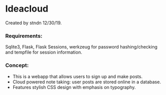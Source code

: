 # Ideacloud 
Created by stndn 12/30/19.

### Requirements:
 Sqlite3, Flask, Flask Sessions, werkzeug for password hashing/checking and tempfile for session information.

### Concept:
 * This is a webapp that allows users to sign up and make posts.
 * Cloud powered note taking: user posts are stored online in a database.
 * Features stylish CSS design with emphasis on typography.
